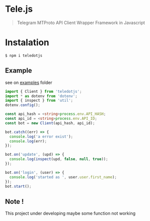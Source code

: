 # Tele.js

> Telegram MTProto API Client Wrapper Framework in Javascript

# Instalation

```
$ npm i teledotjs
```

## Example

see on [examples](https://github.com/telejs/telejs/tree/master/examples) folder

```typescript
import { Client } from 'teledotjs';
import * as dotenv from 'dotenv';
import { inspect } from 'util';
dotenv.config();

const api_hash = <string>process.env.API_HASH;
const api_id = <string>process.env.API_ID;
const bot = new Client(api_hash, api_id);

bot.catch((err) => {
  console.log('a error exist');
  console.log(err);
});

bot.on('update', (upd) => {
  console.log(inspect(upd, false, null, true));
});

bot.on('login', (user) => {
  console.log('started as ', user.user.first_name);
});
bot.start();
```

## Note !

This project under developing maybe some function not working
